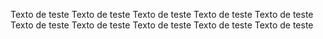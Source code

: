 Texto de teste
Texto de teste
Texto de teste
Texto de teste
Texto de teste
Texto de teste
Texto de teste
Texto de teste
Texto de teste
Texto de teste
